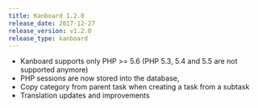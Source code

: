 ```yaml
---
title: Kanboard 1.2.0
release_date: 2017-12-27
release_version: v1.2.0
release_type: kanboard
---
```


* Kanboard supports only PHP >= 5.6 (PHP 5.3, 5.4 and 5.5 are not supported anymore)
* PHP sessions are now stored into the database,
* Copy category from parent task when creating a task from a subtask
* Translation updates and improvements